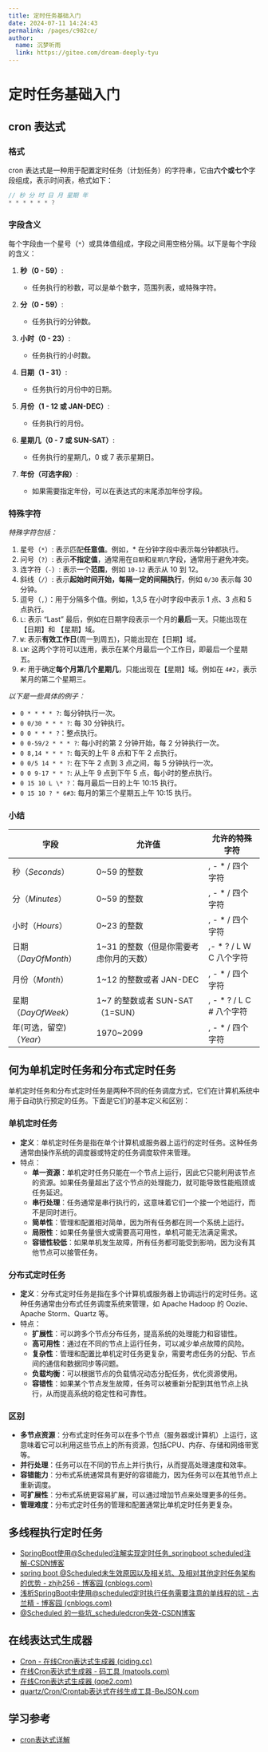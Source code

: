 ```yaml
---
title: 定时任务基础入门
date: 2024-07-11 14:24:43
permalink: /pages/c982ce/
author: 
  name: 沉梦听雨
  link: https://gitee.com/dream-deeply-tyu
---
```

# 定时任务基础入门

## cron 表达式

### 格式

cron 表达式是一种用于配置定时任务（计划任务）的字符串，它由**六个或七个**字段组成，表示时间表，格式如下：

```java
// 秒 分 时 日 月 星期 年 
* * * * * * ?
```

### 字段含义

每个字段由一个星号（`*`）或具体值组成，字段之间用空格分隔。以下是每个字段的含义：

1. **秒（0 - 59）**:
   - 任务执行的秒数，可以是单个数字，范围列表，或特殊字符。

2. **分（0 - 59）**:
   - 任务执行的分钟数。

3. **小时（0 - 23）**:
   - 任务执行的小时数。

4. **日期（1 - 31）**:
   - 任务执行的月份中的日期。

5. **月份（1 - 12 或 JAN-DEC）**:
   - 任务执行的月份。

6. **星期几（0 - 7 或 SUN-SAT）**:
   - 任务执行的星期几，0 或 7 表示星期日。

7. **年份（可选字段）**:
   - 如果需要指定年份，可以在表达式的末尾添加年份字段。

### 特殊字符

*特殊字符包括：*

1. 星号（`*`）: 表示匹配**任意值**。例如，* 在分钟字段中表示每分钟都执行。
2. 问号（`?`）: 表示**不指定值**，通常用在`日期`和`星期几`字段，通常用于避免冲突。
3. 连字符（`-`）: 表示一个**范围**，例如 `10-12` 表示从 10 到 12。
4. 斜线（`/`）: 表示**起始时间开始，每隔一定的间隔执行**，例如 `0/30` 表示每 30 分钟。
5. 逗号（`,`）：用于分隔多个值。例如，1,3,5 在小时字段中表示 1 点、3 点和 5 点执行。
6. `L`: 表示 “Last” 最后，例如在日期字段表示一个月的**最后**一天。只能出现在 【日期】和 【星期】域。
7. `W`: 表示**有效工作日**(周一到周五)，只能出现在【日期】域。
8. `LW`: 这两个字符可以连用，表示在某个月最后一个工作日，即最后一个星期五。 
9. `#`: 用于确定**每个月第几个星期几**，只能出现在【星期】域。例如在 `4#2`，表示某月的第二个星期三。

*以下是一些具体的例子：*

- `0 * * * * ?`: 每分钟执行一次。
- `0 0/30 * * * ?`: 每 30 分钟执行。
- `0 0 * * * ?`：整点执行。
- `0 0-59/2 * * * ?`: 每小时的第 2 分钟开始，每 2 分钟执行一次。
- `0 8,14 * * * ?`: 每天的上午 8 点和下午 2 点执行。
- `0 0/5 14 * * ?`: 在下午 2 点到 3 点之间，每 5 分钟执行一次。
- `0 0 9-17 * * ?`: 从上午 9 点到下午 5 点，每小时的整点执行。
- `0 15 10 L \* ?`：每月最后一日的上午 10:15 执行。
- `0 15 10 ? * 6#3`: 每月的第三个星期五上午 10:15 执行。

### 小结

| 字段                     | 允许值                                  | 允许的特殊字符             |
| ------------------------ | --------------------------------------- | -------------------------- |
| 秒（*Seconds*）          | 0~59 的整数                             | , - * /   四个字符         |
| 分（*Minutes*）          | 0~59 的整数                             | , - * /   四个字符         |
| 小时（*Hours*）          | 0~23 的整数                             | , - * /   四个字符         |
| 日期（*DayOfMonth*）     | 1~31 的整数（但是你需要考虑你月的天数） | ,- * ? / L W C   八个字符  |
| 月份（*Month*）          | 1~12 的整数或者 JAN-DEC                 | , - * /   四个字符         |
| 星期（*DayOfWeek*）      | 1~7 的整数或者 SUN-SAT （1=SUN）        | , - * ? / L C #   八个字符 |
| 年(可选，留空)（*Year*） | 1970~2099                               | , - * /   四个字符         |



## 何为单机定时任务和分布式定时任务

单机定时任务和分布式定时任务是两种不同的任务调度方式，它们在计算机系统中用于自动执行预定的任务。下面是它们的基本定义和区别：

### 单机定时任务

- **定义**：单机定时任务是指在单个计算机或服务器上运行的定时任务。这种任务通常由操作系统的调度器或特定的任务调度软件来管理。
- 特点：
  - **单一资源**：单机定时任务只能在一个节点上运行，因此它只能利用该节点的资源。如果任务量超出了这个节点的处理能力，就可能导致性能瓶颈或任务延迟。
  - **串行处理**：任务通常是串行执行的，这意味着它们一个接一个地运行，而不是同时进行。
  - **简单性**：管理和配置相对简单，因为所有任务都在同一个系统上运行。
  - **局限性**：如果任务量很大或需要高可用性，单机可能无法满足需求。
  - **容错性较低**：如果单机发生故障，所有任务都可能受到影响，因为没有其他节点可以接管任务。

### 分布式定时任务

- **定义**：分布式定时任务是指在多个计算机或服务器上协调运行的定时任务。这种任务通常由分布式任务调度系统来管理，如 Apache Hadoop 的 Oozie、Apache Storm、Quartz 等。
- 特点：
  - **扩展性**：可以跨多个节点分布任务，提高系统的处理能力和容错性。
  - **高可用性**：通过在不同的节点上运行任务，可以减少单点故障的风险。
  - **复杂性**：管理和配置比单机定时任务更复杂，需要考虑任务的分配、节点间的通信和数据同步等问题。
  - **负载均衡**：可以根据节点的负载情况动态分配任务，优化资源使用。
  - **容错性**：如果某个节点发生故障，任务可以被重新分配到其他节点上执行，从而提高系统的稳定性和可靠性。

### 区别

- **多节点资源**：分布式定时任务可以在多个节点（服务器或计算机）上运行，这意味着它可以利用这些节点上的所有资源，包括CPU、内存、存储和网络带宽等。
- **并行处理**：任务可以在不同的节点上并行执行，从而提高处理速度和效率。
- **容错能力**：分布式系统通常具有更好的容错能力，因为任务可以在其他节点上重新调度。
- **可扩展性**：分布式系统更容易扩展，可以通过增加节点来处理更多的任务。
- **管理难度**：分布式定时任务的管理和配置通常比单机定时任务更复杂。



## 多线程执行定时任务

- [SpringBoot使用@Scheduled注解实现定时任务_springboot scheduled注解-CSDN博客](https://blog.csdn.net/pan_junbiao/article/details/109399280)
- [spring boot @Scheduled未生效原因以及相关坑、及相对其他定时任务架构的优势 - zhjh256 - 博客园 (cnblogs.com)](https://www.cnblogs.com/lightdb/p/9727495.html)
- [浅析SpringBoot中使用@scheduled定时执行任务需要注意的单线程的坑 - 古兰精 - 博客园 (cnblogs.com)](https://www.cnblogs.com/goloving/p/15065200.html)
- [@Scheduled 的一些坑_scheduledcron失效-CSDN博客](https://blog.csdn.net/zmemorys/article/details/105201647)



## 在线表达式生成器

- [Cron - 在线Cron表达式生成器 (ciding.cc)](https://cron.ciding.cc/)
- [在线Cron表达式生成器 - 码工具 (matools.com)](https://www.matools.com/cron/)
- [在线Cron表达式生成器 (qqe2.com)](https://cron.qqe2.com/)
- [quartz/Cron/Crontab表达式在线生成工具-BeJSON.com](https://www.bejson.com/othertools/cron/)





## 学习参考

- [cron表达式详解](https://www.bejson.com/othertools/cronvalidate/)